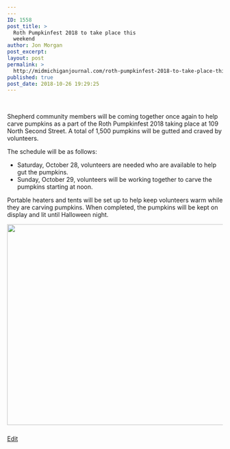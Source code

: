 ```yaml
---
---
ID: 1558
post_title: >
  Roth Pumpkinfest 2018 to take place this
  weekend
author: Jon Morgan
post_excerpt:
layout: post
permalink: >
  http://midmichiganjournal.com/roth-pumpkinfest-2018-to-take-place-this-weekend
published: true
post_date: 2018-10-26 19:29:25
---
```

<p>&nbsp;</p>
<p>Shepherd community members will be coming together once again to help carve pumpkins as a part of the Roth Pumpkinfest 2018 taking place at 109 North Second Street. A total of 1,500 pumpkins will be gutted and craved by volunteers.</p>
<p>The schedule will be as follows:</p>
<ul><li>Saturday, October 28, volunteers are needed who are available to help gut the pumpkins.</li>
    <li>Sunday, October 29, volunteers will be working together to carve the pumpkins starting at noon.</li>
</ul>
<p>Portable heaters and tents will be set up to help keep volunteers warm while they are carving pumpkins. When completed, the pumpkins will be kept on display and lit until Halloween night.</p>
<img title="" src="http://midmichiganjournal.com/wp-content/uploads/2018/10/null-5.jpeg" alt="" width="624" height="468" />
<h3></h3>
<p><a href="https://docs.google.com/document/d/15eRlvYJKJY6yPw-rIMs80t1kCgqVn1s-tbuvY0paGXg/edit?usp=sharing">Edit</a></p>